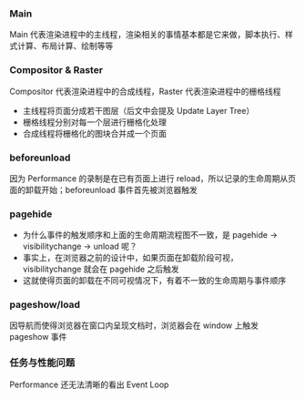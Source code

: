 ### Main
Main 代表渲染进程中的主线程，渲染相关的事情基本都是它来做，脚本执行、样式计算、布局计算、绘制等等
### Compositor & Raster
Compositor 代表渲染进程中的合成线程，Raster 代表渲染进程中的栅格线程
- 主线程将页面分成若干图层（后文中会提及 Update Layer Tree）
- 栅格线程分别对每一个层进行栅格化处理
- 合成线程将栅格化的图块合并成一个页面
### beforeunload
因为 Performance 的录制是在已有页面上进行 reload，所以记录的生命周期从页面的卸载开始；beforeunload 事件首先被浏览器触发
### pagehide
  - 为什么事件的触发顺序和上面的生命周期流程图不一致，是 pagehide -> visibilitychange -> unload 呢？
  - 事实上，在浏览器之前的设计中，如果页面在卸载阶段可视，visibilitychange 就会在 pagehide 之后触发
  - 这就使得页面的卸载在不同可视情况下，有着不一致的生命周期与事件顺序

### pageshow/load
因导航而使得浏览器在窗口内呈现文档时，浏览器会在 window 上触发 pageshow 事件

### 任务与性能问题
Performance 还无法清晰的看出 Event Loop
